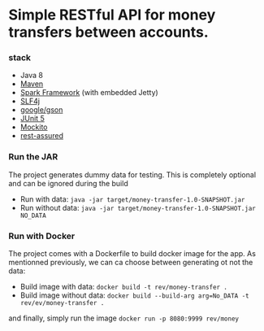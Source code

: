 # Simple RESTful API for money transfers between accounts.
### stack
- Java 8
- [Maven](https://maven.apache.org/)
- [Spark Framework](http://sparkjava.com) (with embedded Jetty)
- [SLF4j](https://www.slf4j.org/)
- [google/gson](https://github.com/google/gson)
- [JUnit 5](https://junit.org/junit5/)
- [Mockito](https://site.mockito.org/)
- [rest-assured](http://rest-assured.io/)

### Run the JAR
The project generates dummy data for testing. This is completely optional and can be ignored during the build

+ Run with data: `java -jar target/money-transfer-1.0-SNAPSHOT.jar`
+ Run without data: `java -jar target/money-transfer-1.0-SNAPSHOT.jar NO_DATA`

### Run with Docker
The project comes with a Dockerfile to build docker image for the app. As mentionned previously, we can ca choose between generating ot not the data:

+ Build image with data: `docker build -t rev/money-transfer .`
+ Build image without data: `docker build --build-arg arg=No_DATA -t rev/ev/money-transfer .`

and finally, simply run the image `docker run -p 8080:9999 rev/money  `